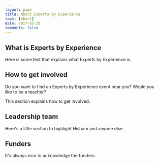 ```yaml
---
layout: page
title: About Experts by Experience
tags: [about]
date: 2017-05-25
comments: false
---
```

    
## What is Experts by Experience

Here is some text that explains what Experts by Experience is.

## How to get involved

Do you want to find an Experts by Experience event near you? Would you like to be a teacher?

This section explains how to get involved.

## Leadership team

Here's a little section to highlight Hisham and anyone else.

## Funders

It's always nice to acknowledge the funders.
